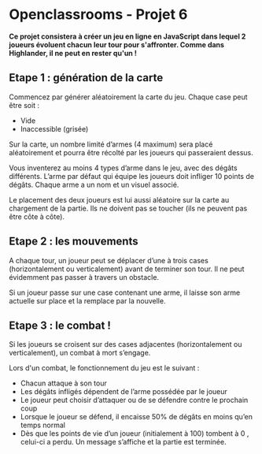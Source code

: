 # Openclassrooms - Projet 6

**Ce projet consistera à créer un jeu en ligne en JavaScript dans lequel 2 joueurs évoluent chacun leur tour pour s'affronter. Comme dans Highlander, il ne peut en rester qu'un !**

## Etape 1 : génération de la carte

Commencez par générer aléatoirement la carte du jeu. Chaque case peut être soit :
 - Vide
 - Inaccessible (grisée)

Sur la carte, un nombre limité d’armes (4 maximum) sera placé aléatoirement et pourra être récolté par les joueurs qui passeraient dessus.

Vous inventerez au moins 4 types d’arme dans le jeu, avec des dégâts différents. L’arme par défaut qui équipe les joueurs doit infliger 10 points de dégâts. Chaque arme a un nom et un visuel associé.

Le placement des deux joueurs est lui aussi aléatoire sur la carte au chargement de la partie. Ils ne doivent pas se toucher (ils ne peuvent pas être côte à côte).

## Etape 2 : les mouvements

A chaque tour, un joueur peut se déplacer d’une à trois cases (horizontalement ou verticalement) avant de terminer son tour. Il ne peut évidemment pas passer à travers un obstacle.

Si un joueur passe sur une case contenant une arme, il laisse son arme actuelle sur place et la remplace par la nouvelle.

## Etape 3 : le combat !

Si les joueurs se croisent sur des cases adjacentes (horizontalement ou verticalement), un combat à mort s’engage.

Lors d'un combat, le fonctionnement du jeu est le suivant :
- Chacun attaque à son tour
- Les dégâts infligés dépendent de l’arme possédée par le joueur
- Le joueur peut choisir d’attaquer ou de se défendre contre le prochain coup
- Lorsque le joueur se défend, il encaisse 50% de dégâts en moins qu’en temps normal
- Dès que les points de vie d’un joueur (initialement à 100) tombent à 0 , celui-ci a perdu. Un message s’affiche et la partie est terminée.

